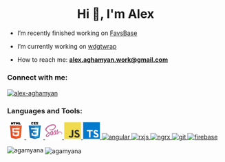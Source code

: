 <h1 align="center">Hi 👋, I'm Alex</h1>

- I’m recently finished working on [FavsBase](https://github.com/alex-aghamyan/FavsBase)

- I’m currently working on [wdgtwrap](https://github.com/alex-aghamyan/wdgtwrap)

- How to reach me: **alex.aghamyan.work@gmail.com**

<h3 align="left">Connect with me:</h3>
<p align="left">
<a href="https://linkedin.com/in/alex-aghamyan" target="blank"><img align="center" src="https://raw.githubusercontent.com/rahuldkjain/github-profile-readme-generator/master/src/images/icons/Social/linked-in-alt.svg" alt="alex-aghamyan" height="30" width="40" /></a>
</p>

<h3 align="left">Languages and Tools:</h3>
<p align="left">
 <a href="https://www.w3.org/html/" target="_blank"> <img src="https://raw.githubusercontent.com/devicons/devicon/master/icons/html5/html5-original-wordmark.svg" alt="html5" width="40" height="40"/> </a> 
 <a href="https://www.w3schools.com/css/" target="_blank"> <img src="https://raw.githubusercontent.com/devicons/devicon/master/icons/css3/css3-original-wordmark.svg" alt="css3" width="40" height="40"/> </a>
 <a href="https://sass-lang.com" target="_blank"> <img src="https://raw.githubusercontent.com/devicons/devicon/master/icons/sass/sass-original.svg" alt="sass" width="40" height="40"/> </a>
 <a href="https://developer.mozilla.org/en-US/docs/Web/JavaScript" target="_blank"> <img src="https://raw.githubusercontent.com/devicons/devicon/master/icons/javascript/javascript-original.svg" alt="javascript" width="40" height="40"/> </a>
 <a href="https://www.typescriptlang.org/" target="_blank"> <img src="https://raw.githubusercontent.com/devicons/devicon/master/icons/typescript/typescript-original.svg" alt="typescript" width="40" height="40"/> </a>
 <a href="https://angular.io" target="_blank"> <img src="https://angular.io/assets/images/logos/angular/angular.svg" alt="angular" width="40" height="40"/> </a>
 <a href="https://rxjs.dev" target="_blank"> <img src="https://rxjs.dev/assets/images/logos/Rx_Logo_S.png" alt="rxjs" width="40" height="40"/> </a>
 <a href="https://ngrx.io" target="_blank"> <img src="https://ngrx.io/assets/images/badge.svg" alt="ngrx" width="40" height="40"/> </a>
 <a href="https://git-scm.com/" target="_blank"> <img src="https://www.vectorlogo.zone/logos/git-scm/git-scm-icon.svg" alt="git" width="40" height="40"/> </a>
 <a href="https://firebase.google.com/" target="_blank"> <img src="https://www.vectorlogo.zone/logos/firebase/firebase-icon.svg" alt="firebase" width="40" height="40"/> </a>
 </p>

<p><img align="left" src="https://github-readme-stats.vercel.app/api/top-langs?username=alex-aghamyan&show_icons=true&locale=en&layout=compact" alt="agamyana" /></p>

<p>&nbsp;<img align="center" src="https://github-readme-stats.vercel.app/api?username=alex-aghamyan&show_icons=true&locale=en" alt="agamyana" /></p>

